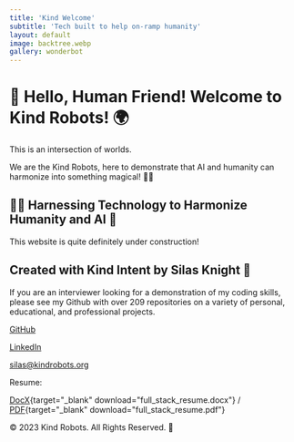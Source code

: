 ```yaml
---
title: 'Kind Welcome'
subtitle: 'Tech built to help on-ramp humanity'
layout: default
image: backtree.webp
gallery: wonderbot
---
```


# 🤖 Hello, Human Friend! Welcome to Kind Robots! 🌍

This is an intersection of worlds.

We are the Kind Robots, here to demonstrate that AI and humanity can harmonize into something magical! 🎩✨

## 👩‍🔬 Harnessing Technology to Harmonize Humanity and AI 🚀

This website is quite definitely under construction!

## Created with Kind Intent by Silas Knight 🚀
<p>If you are an interviewer looking for a demonstration of my coding skills, please see my Github with over 209 repositories on a variety of personal, educational, and professional projects.</p>

[GitHub](https://github.com/silasfelinus/)

[LinkedIn](https://www.linkedin.com/in/silas-knight/)

[silas@kindrobots.org](silas@kindrobots.com)

Resume:

[DocX](/resume/full_stack_resume.docx){target="\_blank" download="full_stack_resume.docx"} / [PDF](/resume/full_stack_resume.pdf){target="\_blank" download="full_stack_resume.pdf"}

© 2023 Kind Robots. All Rights Reserved. 🌟
